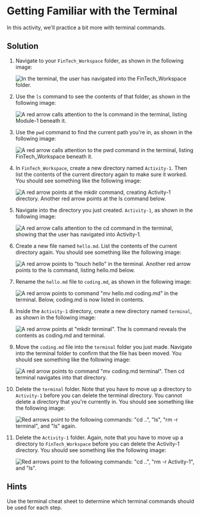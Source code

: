 # Getting Familiar with the Terminal

In this activity, we'll practice a bit more with terminal commands.

## Solution

1. Navigate to your `FinTech_Workspace` folder, as shown in the following image:

    ![In the terminal, the user has navigated into the FinTech_Workspace folder.](Images/01.png)

2. Use the `ls` command to see the contents of that folder, as shown in the following image:

    ![A red arrow calls attention to the ls command in the terminal, listing Module-1 beneath it.](Images/02.png)

3. Use the `pwd` command to find the current path you're in, as shown in the following image:

    ![A red arrow calls attention to the pwd command in the terminal, listing FinTech_Workspace beneath it.](Images/03.png)

4. In `FinTech_Workspace`, create a new directory named `Activity-1`. Then list the contents of the current directory again to make sure it worked. You should see something like the following image:

    ![A red arrow points at the mkdir command, creating Activity-1 directory. Another red arrow points at the ls command below.](Images/04.png)

5. Navigate into the directory you just created. `Activity-1`, as shown in the following image:

    ![A red arrow calls attention to the cd command in the terminal, showing that the user has navigated into Activity-1.](Images/05.png)

6. Create a new file named `hello.md`. List the contents of the current directory again. You should see something like the following image:

    ![A red arrow points to "touch hello" in the terminal. Another red arrow points to the ls command, listing hello.md below.](Images/06.png)

7. Rename the `hello.md` file to `coding.md`, as shown in the following image:

    ![A red arrow points to command "mv hello.md coding.md" in the terminal. Below, coding.md is now listed in contents.](Images/07.png)

8. Inside the `Activity-1` directory, create a new directory named `terminal`, as shown in the following image:

    ![A red arrow points at "mkdir terminal". The ls command reveals the contents as coding.md and terminal.](Images/08.png)

9. Move the `coding.md` file into the `terminal` folder you just made. Navigate into the terminal folder to confirm that the file has been moved. You should see something like the following image:

    ![A red arrow points to command "mv coding.md terminal". Then cd terminal navigates into that directory.](Images/09.png)

10. Delete the `terminal` folder. Note that you have to move up a directory to `Activity-1` before you can delete the terminal directory. You cannot delete a directory that you're currently in. You should see something like the following image:

    ![Red arrows point to the following commands: "cd ..", "ls", "rm -r terminal", and "ls" again.](Images/10.png)

11. Delete the `Activity-1` folder. Again, note that you have to move up a directory to `FinTech_Workspace` before you can delete the Activity-1 directory. You should see something like the following image:

    ![Red arrows point to the following commands: "cd ..", "rm -r Activity-1", and "ls".](Images/11.png)

## Hints

Use the terminal cheat sheet to determine which terminal commands should be used for each step.
